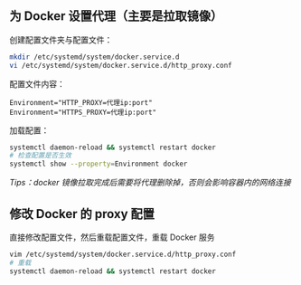 ## 为 Docker 设置代理（主要是拉取镜像）

创建配置文件夹与配置文件：

```bash
mkdir /etc/systemd/system/docker.service.d
vi /etc/systemd/system/docker.service.d/http_proxy.conf
```

配置文件内容：

```
Environment="HTTP_PROXY=代理ip:port"
Environment="HTTPS_PROXY=代理ip:port"
```

加载配置：

```bash
systemctl daemon-reload && systemctl restart docker
# 检查配置是否生效
systemctl show --property=Environment docker
```

_Tips：docker 镜像拉取完成后需要将代理删除掉，否则会影响容器内的网络连接_

## 修改 Docker 的 proxy 配置

直接修改配置文件，然后重载配置文件，重载 Docker 服务

```bash
vim /etc/systemd/system/docker.service.d/http_proxy.conf
# 重载
systemctl daemon-reload && systemctl restart docker
```
